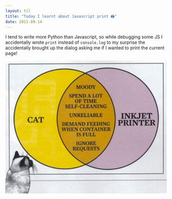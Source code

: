 ```yaml
---
layout: til
title: "Today I learnt about Javascript print 🖨️"
date: 2021-09-14
---
```


I tend to write more Python than Javascript, so while debugging some JS I accidentally wrote `print` instead of `console.log` to my surprise the accidentally brought up the dialog asking me if I wanted to print the current page!

![Cat or printer diagram](/assets/images/til/cat_or_printer.jpeg)